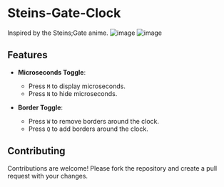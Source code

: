 # Steins-Gate-Clock

Inspired by the Steins;Gate anime.
![image](https://github.com/mikhailvzhzhv/Steins-Gate-Clock/assets/95579334/c105591a-ea8f-412d-a13f-96c69456ff62)
![image](https://github.com/mikhailvzhzhv/Steins-Gate-Clock/assets/95579334/a85622fb-b8b1-4112-bd78-941b4af37173)


## Features

- **Microseconds Toggle**:
  - Press `M` to display microseconds.
  - Press `N` to hide microseconds.

- **Border Toggle**:
  - Press `W` to remove borders around the clock.
  - Press `Q` to add borders around the clock.

## Contributing

Contributions are welcome! Please fork the repository and create a pull request with your changes.
